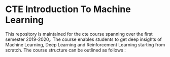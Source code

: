 # CTE Introduction To Machine Learning

This repository is maintained for the cte course spanning over the first semester 2019-2020,. The course enables students to get deep insights of Machine Learning, Deep Learning and Reinforcement Learning starting from scratch. The course structure can be outlined as follows :
